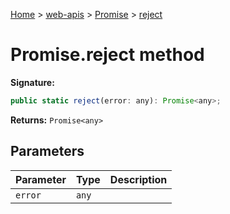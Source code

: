 [Home](./index) &gt; [web-apis](web-apis.md) &gt; [Promise](web-apis.promise.md) &gt; [reject](web-apis.promise.reject.md)

# Promise.reject method


**Signature:**
```javascript
public static reject(error: any): Promise<any>;
```
**Returns:** `Promise<any>`

## Parameters

|  Parameter | Type | Description |
|  --- | --- | --- |
|  `error` | `any` |  |

